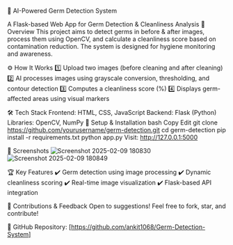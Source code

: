 🦠 AI-Powered Germ Detection System

A Flask-based Web App for Germ Detection & Cleanliness Analysis
📖 Overview
This project aims to detect germs in before & after images, process them using OpenCV, and calculate a cleanliness score based on contamination reduction. The system is designed for hygiene monitoring and awareness.

⚙️ How It Works
1️⃣ Upload two images (before cleaning and after cleaning)
2️⃣ AI processes images using grayscale conversion, thresholding, and contour detection
3️⃣ Computes a cleanliness score (%)
4️⃣ Displays germ-affected areas using visual markers

🛠️ Tech Stack
Frontend: HTML, CSS, JavaScript
Backend: Flask (Python)
Libraries: OpenCV, NumPy
🚀 Setup & Installation
bash
Copy
Edit
git clone https://github.com/yourusername/germ-detection.git
cd germ-detection
pip install -r requirements.txt
python app.py
Visit: http://127.0.0.1:5000

📸 Screenshots
![Screenshot 2025-02-09 180830](https://github.com/user-attachments/assets/3f5413dd-dd9a-434d-a658-a3cdda14a873)
![Screenshot 2025-02-09 180849](https://github.com/user-attachments/assets/1cc2a723-0db9-42e0-a945-0d4d6f5b2585)



🏆 Key Features
✔️ Germ detection using image processing
✔️ Dynamic cleanliness scoring
✔️ Real-time image visualization
✔️ Flask-based API integration

🤝 Contributions & Feedback
Open to suggestions! Feel free to fork, star, and contribute!

🔗 GitHub Repository: [https://github.com/ankit1068/Germ-Detection-System]
